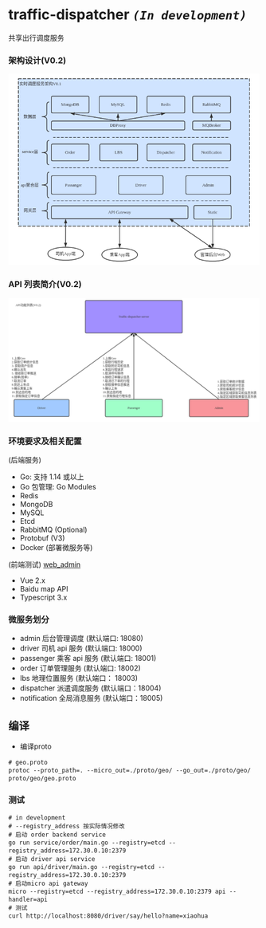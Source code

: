 # traffic-dispatcher _`(In development)`_

共享出行调度服务

### 架构设计(V0.2)

![archi_0.2.png](https://raw.githubusercontent.com/moxiaomomo/traffic-dispatcher/master/doc/archi/archi_0.2.png)

### API 列表简介(V0.2)

![api-design_0.2.png](https://raw.githubusercontent.com/moxiaomomo/traffic-dispatcher/master/doc/archi/api-design_0.2.png)

### 环境要求及相关配置

(后端服务)

- Go: 支持 1.14 或以上
- Go 包管理: Go Modules
- Redis
- MongoDB
- MySQL
- Etcd
- RabbitMQ (Optional)
- Protobuf (V3)
- Docker (部署微服务等)

(前端测试) [web_admin](https://github.com/moxiaomomo/traffic-dispatcher-admin)

- Vue 2.x
- Baidu map API
- Typescript 3.x

### 微服务划分

- admin 后台管理调度 (默认端口: 18080)
- driver 司机 api 服务 (默认端口: 18000)
- passenger 乘客 api 服务 (默认端口: 18001)
- order 订单管理服务 (默认端口: 18002)
- lbs 地理位置服务 (默认端口： 18003)
- dispatcher 派遣调度服务 (默认端口：18004)
- notification 全局消息服务 (默认端口：18005)

## 编译

- 编译proto

```shell
# geo.proto
protoc --proto_path=. --micro_out=./proto/geo/ --go_out=./proto/geo/ proto/geo/geo.proto
```

### 测试

```shell
# in development
# --registry_address 按实际情况修改
# 启动 order backend service
go run service/order/main.go --registry=etcd --registry_address=172.30.0.10:2379
# 启动 driver api service
go run api/driver/main.go --registry=etcd --registry_address=172.30.0.10:2379
# 启动micro api gateway
micro --registry=etcd --registry_address=172.30.0.10:2379 api --handler=api
# 测试
curl http://localhost:8080/driver/say/hello?name=xiaohua
```
